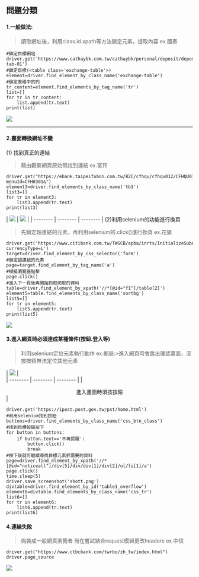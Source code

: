 ## 問題分類
#### 1.一般做法:
>讀取網址後，利用class.id.xpath等方法鎖定元素，提取內容
>ex.國泰
``` python=
#鎖定目標網站
driver.get('https://www.cathaybk.com.tw/cathaybk/personal/deposit/deposit/service/rate/#first-tab-01')
#鎖定目標(<table class='exchange-table'>)
element=driver.find_element_by_class_name('exchange-table')
#鎖定表格中的列
tr_content=element.find_elements_by_tag_name('tr')
list=[]
for tr in tr_content:
    list.append(tr.text)
print(list)
```
![](https://g0vhackmd.blob.core.windows.net/g0v-hackmd-images/upload_7792c636e1d8e9b21f28bbb8aa978cff)


---

#### 2.畫面轉換網址不變
(1) 找到真正的連結
> 藉由觀察網頁原始碼找到連結
> ex.富邦
```python=
driver.get("https://ebank.taipeifubon.com.tw/B2C/cfhqu/cfhqu012/CFHQU012_Home.faces?menuId=CFH0301&")
element3=driver.find_elements_by_class_name('tb1')
list3=[]
for tr in element3:
    list3.append(tr.text)
print(list3)
```
| ![](https://g0vhackmd.blob.core.windows.net/g0v-hackmd-images/upload_3e44caef02026bd0b9146b48f9ecc361)  | ![](https://g0vhackmd.blob.core.windows.net/g0v-hackmd-images/upload_f93e7bc34c7744667fa6fa55e64e31f7) | 
| -------- | -------- | -------- |
(2)利用selenium的功能進行換頁
>先鎖定超連結的元素，再利用selenium的.click()進行換頁
>ex.花旗
```python=
driver.get('https://www.citibank.com.tw/TWGCB/apba/inrts/InitializeSubApp.do?currencyType=L')
target=driver.find_element_by_css_selector('form')
#鎖定超連結的元素
page=target.find_element_by_tag_name('a')
#模擬瀏覽器點擊
page.click()
#進入下一頁後再開始抓取爬取的資料
table=driver.find_element_by_xpath('//*[@id="f1"]/table[2]')
element5=table.find_elements_by_class_name('sortbg')
list5=[]
for tr in element5:
    list5.append(tr.text)
print(list5)
```
![](https://g0vhackmd.blob.core.windows.net/g0v-hackmd-images/upload_409d803385f24bd6a8a443b09eaee063)
#### 3.進入網頁時必須達成某種條件(按鈕.登入等)
>利用selenium定位元素執行動作
>ex.郵局:>進入網頁時會跳出確認畫面，沒按按鈕無法定位其他元素

>
| ![](https://g0vhackmd.blob.core.windows.net/g0v-hackmd-images/upload_3069911100213f33338c212b9bd21d7d) |  
| -------- | -------- | -------- |
| <center>進入畫面時須按按鈕 </center>    | 

```python=
driver.get('https://ipost.post.gov.tw/pst/home.html')
#利用selenium找到按鈕
buttons=driver.find_elements_by_class_name('css_btn_class')
#找到目標按鈕按下
for button in buttons:
    if button.text=='不再提醒':
        button.click()
        break
#按下後就可繼續尋找目標元素抓需要的資料
page=driver.find_element_by_xpath('//*[@id="noticeall"]/div[5]/div/div[1]/div[2]/ul/li[1]/a')
page.click()
time.sleep(5)
driver.save_screenshot('shott.png')
divtable=driver.find_element_by_id('table1_overflow')
element6=divtable.find_elements_by_class_name('css_tr')
list6=[]
for tr in element6:
    list6.append(tr.text)
print(list6)
```
 
#### 4.連線失敗
>偽裝成一般網頁瀏覽者
>尚在嘗試結合request模組更改headers
>ex.中信
```python=
driver.get("https://www.ctbcbank.com/twrbo/zh_tw/index.html")
driver.page_source
```
![](https://g0vhackmd.blob.core.windows.net/g0v-hackmd-images/upload_9cb9d9065726ee18b079431fdbe4dec0)







 




